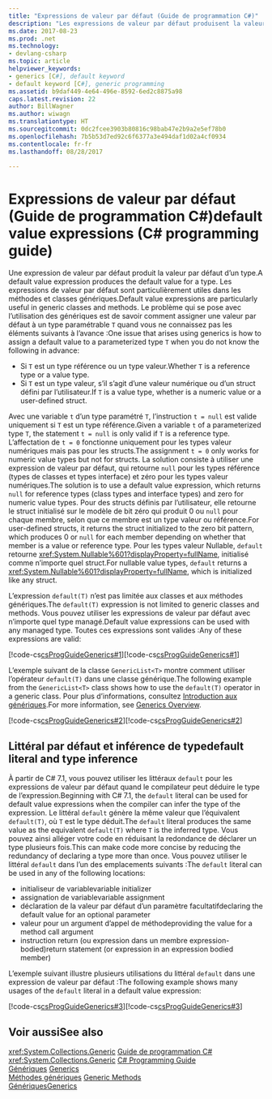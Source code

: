 ```yaml
---
title: "Expressions de valeur par défaut (Guide de programmation C#)"
description: "Les expressions de valeur par défaut produisent la valeur par défaut des types référence et des types valeur"
ms.date: 2017-08-23
ms.prod: .net
ms.technology:
- devlang-csharp
ms.topic: article
helpviewer_keywords:
- generics [C#], default keyword
- default keyword [C#], generic programming
ms.assetid: b9daf449-4e64-496e-8592-6ed2c8875a98
caps.latest.revision: 22
author: BillWagner
ms.author: wiwagn
ms.translationtype: HT
ms.sourcegitcommit: 0dc2fcee3903b80816c98bab47e2b9a2e5ef78b0
ms.openlocfilehash: 7b5b53d7ed92c6f6377a3e494daf1d02a4cf0934
ms.contentlocale: fr-fr
ms.lasthandoff: 08/28/2017

---
```

# <a name="default-value-expressions-c-programming-guide"></a><span data-ttu-id="e17ff-103">Expressions de valeur par défaut (Guide de programmation C#)</span><span class="sxs-lookup"><span data-stu-id="e17ff-103">default value expressions (C# programming guide)</span></span>

<span data-ttu-id="e17ff-104">Une expression de valeur par défaut produit la valeur par défaut d’un type.</span><span class="sxs-lookup"><span data-stu-id="e17ff-104">A default value expression produces the default value for a type.</span></span> <span data-ttu-id="e17ff-105">Les expressions de valeur par défaut sont particulièrement utiles dans les méthodes et classes génériques.</span><span class="sxs-lookup"><span data-stu-id="e17ff-105">Default value expressions are particularly useful in generic classes and methods.</span></span> <span data-ttu-id="e17ff-106">Le problème qui se pose avec l’utilisation des génériques est de savoir comment assigner une valeur par défaut à un type paramétrable `T` quand vous ne connaissez pas les éléments suivants à l’avance :</span><span class="sxs-lookup"><span data-stu-id="e17ff-106">One issue that arises using generics is how to assign a default value to a parameterized type `T` when you do not know the following in advance:</span></span>

- <span data-ttu-id="e17ff-107">Si `T` est un type référence ou un type valeur.</span><span class="sxs-lookup"><span data-stu-id="e17ff-107">Whether `T` is a reference type or a value type.</span></span>
- <span data-ttu-id="e17ff-108">Si `T` est un type valeur, s’il s’agit d’une valeur numérique ou d’un struct défini par l’utilisateur.</span><span class="sxs-lookup"><span data-stu-id="e17ff-108">If `T` is a value type, whether is a numeric value or a user-defined struct.</span></span>

 <span data-ttu-id="e17ff-109">Avec une variable `t` d’un type paramétré `T`, l’instruction `t = null` est valide uniquement si `T` est un type référence.</span><span class="sxs-lookup"><span data-stu-id="e17ff-109">Given a variable `t` of a parameterized type `T`, the statement `t = null` is only valid if `T` is a reference type.</span></span> <span data-ttu-id="e17ff-110">L’affectation de `t = 0` fonctionne uniquement pour les types valeur numériques mais pas pour les structs.</span><span class="sxs-lookup"><span data-stu-id="e17ff-110">The assignment `t = 0` only works for numeric value types but not for structs.</span></span> <span data-ttu-id="e17ff-111">La solution consiste à utiliser une expression de valeur par défaut, qui retourne `null` pour les types référence (types de classes et types interface) et zéro pour les types valeur numériques.</span><span class="sxs-lookup"><span data-stu-id="e17ff-111">The solution is to use a default value expression, which returns `null` for reference types (class types and interface types) and zero for numeric value types.</span></span> <span data-ttu-id="e17ff-112">Pour des structs définis par l’utilisateur, elle retourne le struct initialisé sur le modèle de bit zéro qui produit 0 ou `null` pour chaque membre, selon que ce membre est un type valeur ou référence.</span><span class="sxs-lookup"><span data-stu-id="e17ff-112">For user-defined structs, it returns the struct initialized to the zero bit pattern, which produces 0 or `null` for each member depending on whether that member is a value or reference type.</span></span> <span data-ttu-id="e17ff-113">Pour les types valeur Nullable, `default` retourne <xref:System.Nullable%601?displayProperty=fullName>, initialisé comme n’importe quel struct.</span><span class="sxs-lookup"><span data-stu-id="e17ff-113">For nullable value types, `default` returns a <xref:System.Nullable%601?displayProperty=fullName>, which is initialized like any struct.</span></span>

<span data-ttu-id="e17ff-114">L’expression `default(T)` n’est pas limitée aux classes et aux méthodes génériques.</span><span class="sxs-lookup"><span data-stu-id="e17ff-114">The `default(T)` expression is not limited to generic classes and methods.</span></span> <span data-ttu-id="e17ff-115">Vous pouvez utiliser les expressions de valeur par défaut avec n’importe quel type managé.</span><span class="sxs-lookup"><span data-stu-id="e17ff-115">Default value expressions can be used with any managed type.</span></span> <span data-ttu-id="e17ff-116">Toutes ces expressions sont valides :</span><span class="sxs-lookup"><span data-stu-id="e17ff-116">Any of these expressions are valid:</span></span>

 <span data-ttu-id="e17ff-117">[!code-cs[csProgGuideGenerics#1](../../../../samples/snippets/csharp/programming-guide/statements-expressions-operators/default-value-expressions.cs)]</span><span class="sxs-lookup"><span data-stu-id="e17ff-117">[!code-cs[csProgGuideGenerics#1](../../../../samples/snippets/csharp/programming-guide/statements-expressions-operators/default-value-expressions.cs)]</span></span>

 <span data-ttu-id="e17ff-118">L’exemple suivant de la classe `GenericList<T>` montre comment utiliser l’opérateur `default(T)` dans une classe générique.</span><span class="sxs-lookup"><span data-stu-id="e17ff-118">The following example from the `GenericList<T>` class shows how to use the `default(T)` operator in a generic class.</span></span> <span data-ttu-id="e17ff-119">Pour plus d’informations, consultez [Introduction aux génériques](../generics/introduction-to-generics.md).</span><span class="sxs-lookup"><span data-stu-id="e17ff-119">For more information, see [Generics Overview](../generics/introduction-to-generics.md).</span></span>

 <span data-ttu-id="e17ff-120">[!code-cs[csProgGuideGenerics#2](../../../../samples/snippets/csharp/VS_Snippets_VBCSharp/csProgGuideGenerics/CS/Generics.cs#Snippet41)]</span><span class="sxs-lookup"><span data-stu-id="e17ff-120">[!code-cs[csProgGuideGenerics#2](../../../../samples/snippets/csharp/VS_Snippets_VBCSharp/csProgGuideGenerics/CS/Generics.cs#Snippet41)]</span></span>

## <a name="default-literal-and-type-inference"></a><span data-ttu-id="e17ff-121">Littéral par défaut et inférence de type</span><span class="sxs-lookup"><span data-stu-id="e17ff-121">default literal and type inference</span></span>

<span data-ttu-id="e17ff-122">À partir de C# 7.1, vous pouvez utiliser les littéraux `default` pour les expressions de valeur par défaut quand le compilateur peut déduire le type de l’expression.</span><span class="sxs-lookup"><span data-stu-id="e17ff-122">Beginning with C# 7.1, the `default` literal can be used for default value expressions when the compiler can infer the type of the expression.</span></span> <span data-ttu-id="e17ff-123">Le littéral `default` génère la même valeur que l’équivalent `default(T)`, où `T` est le type déduit.</span><span class="sxs-lookup"><span data-stu-id="e17ff-123">The `default` literal produces the same value as the equivalent `default(T)` where `T` is the inferred type.</span></span> <span data-ttu-id="e17ff-124">Vous pouvez ainsi alléger votre code en réduisant la redondance de déclarer un type plusieurs fois.</span><span class="sxs-lookup"><span data-stu-id="e17ff-124">This can make code more concise by reducing the redundancy of declaring a type more than once.</span></span> <span data-ttu-id="e17ff-125">Vous pouvez utiliser le littéral `default` dans l’un des emplacements suivants :</span><span class="sxs-lookup"><span data-stu-id="e17ff-125">The `default` literal can be used in any of the following locations:</span></span>

- <span data-ttu-id="e17ff-126">initialiseur de variable</span><span class="sxs-lookup"><span data-stu-id="e17ff-126">variable initializer</span></span>
- <span data-ttu-id="e17ff-127">assignation de variable</span><span class="sxs-lookup"><span data-stu-id="e17ff-127">variable assignment</span></span>
- <span data-ttu-id="e17ff-128">déclaration de la valeur par défaut d’un paramètre facultatif</span><span class="sxs-lookup"><span data-stu-id="e17ff-128">declaring the default value for an optional parameter</span></span>
- <span data-ttu-id="e17ff-129">valeur pour un argument d’appel de méthode</span><span class="sxs-lookup"><span data-stu-id="e17ff-129">providing the value for a method call argument</span></span>
- <span data-ttu-id="e17ff-130">instruction return (ou expression dans un membre expression-bodied)</span><span class="sxs-lookup"><span data-stu-id="e17ff-130">return statement (or expression in an expression bodied member)</span></span>

<span data-ttu-id="e17ff-131">L’exemple suivant illustre plusieurs utilisations du littéral `default` dans une expression de valeur par défaut :</span><span class="sxs-lookup"><span data-stu-id="e17ff-131">The following example shows many usages of the `default` literal in a default value expression:</span></span>

<span data-ttu-id="e17ff-132">[!code-cs[csProgGuideGenerics#3](../../../../samples/snippets/csharp/programming-guide/statements-expressions-operators/default-literal.cs)]</span><span class="sxs-lookup"><span data-stu-id="e17ff-132">[!code-cs[csProgGuideGenerics#3](../../../../samples/snippets/csharp/programming-guide/statements-expressions-operators/default-literal.cs)]</span></span>

## <a name="see-also"></a><span data-ttu-id="e17ff-133">Voir aussi</span><span class="sxs-lookup"><span data-stu-id="e17ff-133">See also</span></span>

 <span data-ttu-id="e17ff-134"><xref:System.Collections.Generic> [Guide de programmation C#](../index.md) </span><span class="sxs-lookup"><span data-stu-id="e17ff-134"><xref:System.Collections.Generic> [C# Programming Guide](../index.md) </span></span>  
 <span data-ttu-id="e17ff-135">[Génériques](../generics/index.md) </span><span class="sxs-lookup"><span data-stu-id="e17ff-135">[Generics](../generics/index.md) </span></span>  
 <span data-ttu-id="e17ff-136">[Méthodes génériques](../generics/generic-methods.md) </span><span class="sxs-lookup"><span data-stu-id="e17ff-136">[Generic Methods](../generics/generic-methods.md) </span></span>  
 [<span data-ttu-id="e17ff-137">Génériques</span><span class="sxs-lookup"><span data-stu-id="e17ff-137">Generics</span></span>](~/docs/standard/generics/index.md)   

